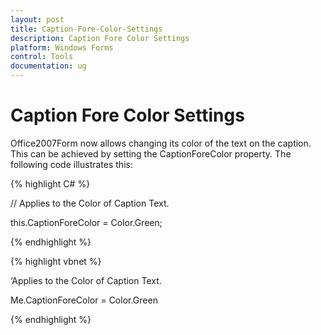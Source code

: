 ```yaml
---
layout: post
title: Caption-Fore-Color-Settings
description: Caption Fore Color Settings
platform: Windows Forms
control: Tools 
documentation: ug
---
```


# Caption Fore Color Settings

Office2007Form now allows changing its color of the text on the caption. This can be achieved by setting the CaptionForeColor property. The following code illustrates this:

{% highlight C# %}

// Applies to the Color of Caption Text.

this.CaptionForeColor = Color.Green;

{% endhighlight %}

{% highlight vbnet %}

‘Applies to the Color of Caption Text.

Me.CaptionForeColor = Color.Green

{% endhighlight %}